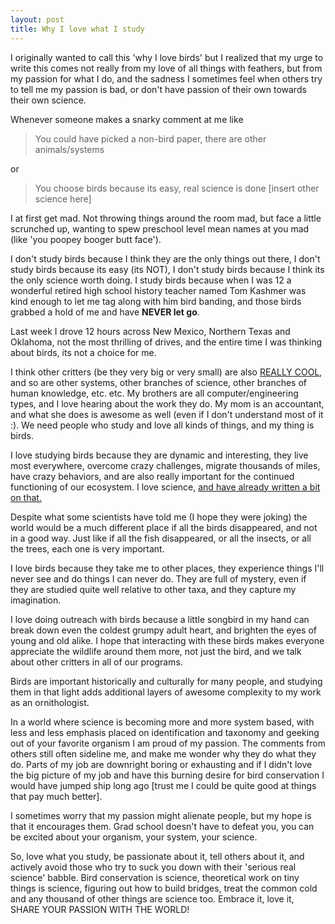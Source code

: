 ```yaml
---
layout: post
title: Why I love what I study
---
```


I originally wanted to call this 'why I love birds' but I realized that my urge to write this comes not really from my love of all things with feathers, but from my passion for what I do, and the sadness I sometimes feel when others try to tell me my passion is bad, or don't have passion of their own towards their own science.

Whenever someone makes a snarky comment at me like
<blockquote>You could have picked a non-bird paper, there are other animals/systems</blockquote>
or
<blockquote>You choose birds because its easy, real science is done [insert other science here]</blockquote>
I at first get mad. Not throwing things around the room mad, but face a little scrunched up, wanting to spew preschool level mean names at you mad (like 'you poopey booger butt face').

I don't study birds because I think they are the only things out there, I don't study birds because its easy (its NOT), I don't study birds because I think its the only science worth doing. I study birds because when I was 12 a wonderful retired high school history teacher named Tom Kashmer was kind enough to let me tag along with him bird banding, and those birds grabbed a hold of me and have <strong>NEVER let go</strong>.

Last week I drove 12 hours across New Mexico, Northern Texas and Oklahoma, not the most thrilling of drives, and the entire time I was thinking about birds, its not a choice for me.

I think other critters (be they very big or very small) are also <span style="text-decoration: underline;">REALLY COOL</span>, and so are other systems, other branches of science, other branches of human knowledge, etc. etc. My brothers are all computer/engineering types, and I love hearing about the work they do. My mom is an accountant, and what she does is awesome as well (even if I don't understand most of it :). We need people who study and love all kinds of things, and my thing is birds.

I love studying birds because they are dynamic and interesting, they live most everywhere, overcome crazy challenges, migrate thousands of miles, have crazy behaviors, and are also really important for the continued functioning of our ecosystem. I love science, <a href="https://aurielfournier.github.io/I-love-science-because/">and have already written a bit on that.</a>

Despite what some scientists have told me (I hope they were joking) the world would be a much different place if all the birds disappeared, and not in a good way. Just like if all the fish disappeared, or all the insects, or all the trees, each one is very important.

I love birds because they take me to other places, they experience things I'll never see and do things I can never do. They are full of mystery, even if they are studied quite well relative to other taxa, and they capture my imagination.

I love doing outreach with birds because a little songbird in my hand can break down even the coldest grumpy adult heart, and brighten the eyes of young and old alike. I hope that interacting with these birds makes everyone appreciate the wildlife around them more, not just the bird, and we talk about other critters in all of our programs.

Birds are important historically and culturally for many people, and studying them in that light adds additional layers of awesome complexity to my work as an ornithologist.

In a world where science is becoming more and more system based, with less and less emphasis placed on identification and taxonomy and geeking out of your favorite organism I am proud of my passion. The comments from others still often sideline me, and make me wonder why they do what they do. Parts of my job are downright boring or exhausting and if I didn't love the big picture of my job and have this burning desire for bird conservation I would have jumped ship long ago [trust me I could be quite good at things that pay much better].

I sometimes worry that my passion might alienate people, but my hope is that it encourages them. Grad school doesn't have to defeat you, you can be excited about your organism, your system, your science.

So, love what you study, be passionate about it, tell others about it, and actively avoid those who try to suck you down with their 'serious real science' babble. Bird conservation is science, theoretical work on tiny things is science, figuring out how to build bridges, treat the common cold and any thousand of other things are science too. Embrace it, love it, SHARE YOUR PASSION WITH THE WORLD!
